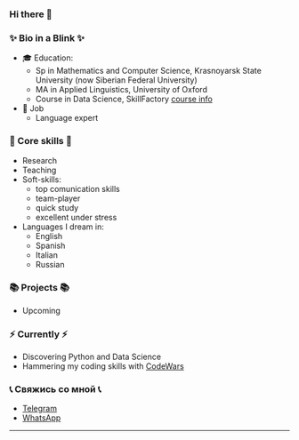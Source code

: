 ### Hi there 👋

### ✨ Bio in a Blink ✨ 
* 🎓 Education:
  - Sp in Mathematics and Computer Science, Krasnoyarsk State University (now Siberian Federal University)
  - MA in Applied Linguistics, University of Oxford
  - Course in Data Science, SkillFactory [course info](https://skillfactory.ru/data-science-specialization)
* :file_folder: Job
  - Language expert
    

### :hammer: Core skills :hammer:
* Research
* Teaching
* Soft-skills:
  - top comunication skills
  - team-player
  - quick study
  - excellent under stress
* Languages I dream in:
  - English
  - Spanish
  - Italian
  - Russian
  

### 📚 Projects 📚

* Upcoming


### ⚡️ Currently ⚡️
- Discovering Python and Data Science
- Hammering my coding skills with [CodeWars](https://www.codewars.com/users/yakhlebopros)

  
### :telephone_receiver: Свяжись со мной :telephone_receiver:
- [Telegram](+34633740848)
- [WhatsApp](+34633740848)

---

